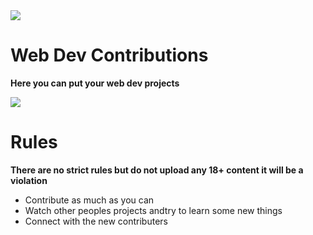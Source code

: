<img src = "https://hacktoberfest.com/_next/static/media/logo-hacktoberfest--logomark.b91c17d2.svg?raw=true">

# Web Dev Contributions
**Here you can put your web dev projects**

<img align="center" src = "https://img.freepik.com/free-vector/web-development-programmer-engineering-coding-website-augmented-reality-interface-screens-developer-project-engineer-programming-software-application-design-cartoon-illustration_107791-3863.jpg?w=1060&t=st=1696432666~exp=1696433266~hmac=c0f99f14729af7641e549e5336aa44e2cf5a0774ea61b3df79f41cc1483c3578">


# Rules 
**There are no strict rules but do not upload any 18+ content it will be a violation**
- Contribute as much as you can 
- Watch other peoples projects andtry to learn some new things
- Connect with the new contributers 
